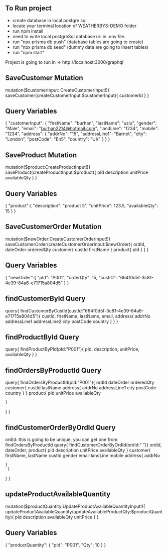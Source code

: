 ## To Run project

- create database in local postgre sql
- locate your terminal location of WEATHERBYS-DEMO folder
- run npm install
- need to write local postgreSql database url in .env file.
- run "npx prisma db push" (database tables are going to create)
- run "npx prisma db seed" (dummy data are going to insert tables)
- run "npm start"

Project is going to run in => http://localhost:3000/graphql

## SaveCustomer Mutation

mutation($customerInput: CreateCustomerInput!){
  saveCustomer(createCustomerInput:$customerInput){
customerId
}
}

## Query Variables

{
"customerInput": {
"firstName": "burhan",
"lastName": "uslu",
"gender": "Male",
"email": "burhan2214@hotmail.com",
"landLine": "1234",
"mobile": "1234",
"address": {
"addrNo": "15",
"addressLine1": "Barnet",
"city": "London",
"postCode": "En5",
"country": "UK"
}
}
}

## SaveProduct Mutation

mutation($product:CreateProductInput!){
  saveProduct(createProductInput:$product){
pId
description
unitPrice
availableQty
}
}

## Query Variables

{
"product":{
"description": "product 5",
"unitPrice": 123.5,
"availableQty": 15
}
}

## SaveCustomerOrder Mutation

mutation($newOrder:CreateCustomerOrderInput!){
  saveCustomerOrder(createCustomerOrderInput:$newOrder){
ordId,
dateOrder
orderedQty
customer{
custId
firstName
}
product{
pId
}
}
}

## Query Variables

{
"newOrder":{
"pId": "P001",
"orderQty": 15,
"custID": "664f0d5f-3c81-4e39-84a6-e71715a804d5"
}
}

## findCustomerById Query

query{
findCustomerByCustId(custId:"664f0d5f-3c81-4e39-84a6-e71715a804d5"){
custId,
firstName,
lastName,
email,
address{
addrNo
addressLine1
addressLine2
city
postCode
country
}
}
}

## findProductById Query

query{
findProductByPId(pId:"P001"){
pId,
description,
unitPrice,
availableQty
}
}

## findOrdersByProductId Query

query{
findOrdersByProductId(pId:"P001"){
ordId
dateOrder
orderedQty
customer{
custId
lastName
address{
addrNo
addressLine1
city
postCode
country
}
}
product{
pId
unitPrice
availableQty

    }

}
}

## findCustomerOrderByOrdId Query

ordId: this is going to be unique, you can get one from findOrdersByProductId
query{
findCustomerOrderByOrdId(ordId:" "){
ordId,
dateOrder,
product{
pId
description
unitPrice
availableQty
}
customer{
firstName,
lastName
custId
gender
email
landLine
mobile
address{
addrNo

    }
     }

}
}

## updateProductAvailableQuantity

mutation($productQuantity:UpdateProductAvailableQuantityInput!){
  updateProductAvailableQuantity(updateAvailableProductQty:$productQuantity){
pId
description
availableQty
unitPrice
}
}

## Query Variables

{
"productQuantity": {
"pId": "P001",
"Qty": 10
}
}
